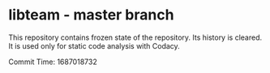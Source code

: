 # libteam - master branch

This repository contains frozen state of the repository.
Its history is cleared. It is used only for static code
analysis with Codacy.

Commit Time: 1687018732